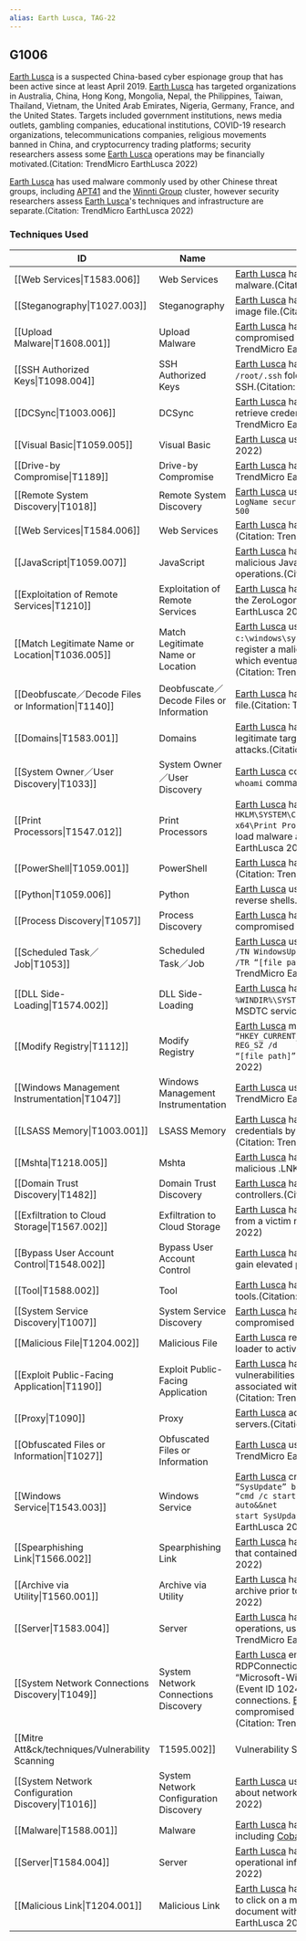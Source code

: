 ```yaml
---
alias: Earth Lusca, TAG-22
---
```


## G1006

[Earth Lusca](https://attack.mitre.org/groups/G1006) is a suspected China-based cyber espionage group that has been active since at least April 2019. [Earth Lusca](https://attack.mitre.org/groups/G1006) has targeted organizations in Australia, China, Hong Kong, Mongolia, Nepal, the Philippines, Taiwan, Thailand, Vietnam, the United Arab Emirates, Nigeria, Germany, France, and the United States. Targets included government institutions, news media outlets, gambling companies, educational institutions, COVID-19 research organizations, telecommunications companies, religious movements banned in China, and cryptocurrency trading platforms; security researchers assess some [Earth Lusca](https://attack.mitre.org/groups/G1006) operations may be financially motivated.(Citation: TrendMicro EarthLusca 2022)

[Earth Lusca](https://attack.mitre.org/groups/G1006) has used malware commonly used by other Chinese threat groups, including [APT41](https://attack.mitre.org/groups/G0096) and the [Winnti Group](https://attack.mitre.org/groups/G0044) cluster, however security researchers assess [Earth Lusca](https://attack.mitre.org/groups/G1006)'s techniques and infrastructure are separate.(Citation: TrendMicro EarthLusca 2022)


### Techniques Used

| ID | Name | Use |
| --- | --- | --- |
| [[Web Services\|T1583.006]] | Web Services | [Earth Lusca](https://attack.mitre.org/groups/G1006) has established GitHub accounts to host their malware.(Citation: TrendMicro EarthLusca 2022) |
| [[Steganography\|T1027.003]] | Steganography | [Earth Lusca](https://attack.mitre.org/groups/G1006) has used steganography to hide shellcode in a BMP image file.(Citation: TrendMicro EarthLusca 2022) |
| [[Upload Malware\|T1608.001]] | Upload Malware | [Earth Lusca](https://attack.mitre.org/groups/G1006) has staged malware and malicious files on compromised web servers, GitHub, and Google Drive.(Citation: TrendMicro EarthLusca 2022) |
| [[SSH Authorized Keys\|T1098.004]] | SSH Authorized Keys | [Earth Lusca](https://attack.mitre.org/groups/G1006) has dropped an SSH-authorized key in the `/root/.ssh` folder in order to access a compromised server with SSH.(Citation: TrendMicro EarthLusca 2022) |
| [[DCSync\|T1003.006]] | DCSync | [Earth Lusca](https://attack.mitre.org/groups/G1006) has used a <code>DCSync</code> command with [Mimikatz](https://attack.mitre.org/software/S0002) to retrieve credentials from an exploited controller.(Citation: TrendMicro EarthLusca 2022) |
| [[Visual Basic\|T1059.005]] | Visual Basic | [Earth Lusca](https://attack.mitre.org/groups/G1006) used VBA scripts.(Citation: TrendMicro EarthLusca 2022) |
| [[Drive-by Compromise\|T1189]] | Drive-by Compromise | [Earth Lusca](https://attack.mitre.org/groups/G1006) has performed watering hole attacks.(Citation: TrendMicro EarthLusca 2022) |
| [[Remote System Discovery\|T1018]] | Remote System Discovery | [Earth Lusca](https://attack.mitre.org/groups/G1006) used the command <code>powershell “Get-EventLog -LogName security -Newest 500 | where {$_.EventID -eq 4624} | format-list -<br />property * | findstr “Address””</code> to find the network information of successfully logged-in accounts to discovery addresses of other machines. [Earth Lusca](https://attack.mitre.org/groups/G1006) has also used multiple scanning tools to discover other machines within the same compromised network.(Citation: TrendMicro EarthLusca 2022) |
| [[Web Services\|T1584.006]] | Web Services | [Earth Lusca](https://attack.mitre.org/groups/G1006) has compromised Google Drive repositories.(Citation: TrendMicro EarthLusca 2022) |
| [[JavaScript\|T1059.007]] | JavaScript | [Earth Lusca](https://attack.mitre.org/groups/G1006) has manipulated legitimate websites to inject malicious JavaScript code as part of their watering hole operations.(Citation: TrendMicro EarthLusca 2022) |
| [[Exploitation of Remote Services\|T1210]] | Exploitation of Remote Services | [Earth Lusca](https://attack.mitre.org/groups/G1006) has used [Mimikatz](https://attack.mitre.org/software/S0002) to exploit a domain controller via the ZeroLogon exploit (CVE-2020-1472).(Citation: TrendMicro EarthLusca 2022) |
| [[Match Legitimate Name or Location\|T1036.005]] | Match Legitimate Name or Location | [Earth Lusca](https://attack.mitre.org/groups/G1006) used the command `move [file path] c:\windows\system32\spool\prtprocs\x64\spool.dll` to move and register a malicious DLL name as a Windows print processor, which eventually was loaded by the Print Spooler service.(Citation: TrendMicro EarthLusca 2022) |
| [[Deobfuscate／Decode Files or Information\|T1140]] | Deobfuscate／Decode Files or Information | [Earth Lusca](https://attack.mitre.org/groups/G1006) has used [certutil](https://attack.mitre.org/software/S0160) to decode a string into a cabinet file.(Citation: TrendMicro EarthLusca 2022) |
| [[Domains\|T1583.001]] | Domains | [Earth Lusca](https://attack.mitre.org/groups/G1006) has registered domains, intended to look like legitimate target domains, that have been used in watering hole attacks.(Citation: TrendMicro EarthLusca 2022)  |
| [[System Owner／User Discovery\|T1033]] | System Owner／User Discovery | [Earth Lusca](https://attack.mitre.org/groups/G1006) collected information on user accounts via the <code>whoami</code> command.(Citation: TrendMicro EarthLusca 2022) |
| [[Print Processors\|T1547.012]] | Print Processors | [Earth Lusca](https://attack.mitre.org/groups/G1006) has added the Registry key `HKLM\SYSTEM\ControlSet001\Control\Print\Environments\Windows x64\Print Processors\UDPrint” /v Driver /d “spool.dll /f` to load malware as a Print Processor.(Citation: TrendMicro EarthLusca 2022) |
| [[PowerShell\|T1059.001]] | PowerShell | [Earth Lusca](https://attack.mitre.org/groups/G1006) has used PowerShell to execute commands.(Citation: TrendMicro EarthLusca 2022) |
| [[Python\|T1059.006]] | Python | [Earth Lusca](https://attack.mitre.org/groups/G1006) used Python scripts for port scanning or building reverse shells.(Citation: TrendMicro EarthLusca 2022) |
| [[Process Discovery\|T1057]] | Process Discovery | [Earth Lusca](https://attack.mitre.org/groups/G1006) has used [Tasklist](https://attack.mitre.org/software/S0057) to obtain information from a compromised host.(Citation: TrendMicro EarthLusca 2022) |
| [[Scheduled Task／Job\|T1053]] | Scheduled Task／Job | [Earth Lusca](https://attack.mitre.org/groups/G1006) used the command <code>schtasks /Create /SC ONLOgon /TN WindowsUpdateCheck /TR “[file path]” /ru system</code> for persistence.(Citation: TrendMicro EarthLusca 2022) |
| [[DLL Side-Loading\|T1574.002]] | DLL Side-Loading | [Earth Lusca](https://attack.mitre.org/groups/G1006) has placed a malicious payload in `%WINDIR%\SYSTEM32\oci.dll` so it would be sideloaded by the MSDTC service.(Citation: TrendMicro EarthLusca 2022)  |
| [[Modify Registry\|T1112]] | Modify Registry | [Earth Lusca](https://attack.mitre.org/groups/G1006) modified the registry using the command <code>reg add “HKEY_CURRENT_USER\Environment” /v UserInitMprLogonScript /t REG_SZ /d “[file path]”</code> for persistence.(Citation: TrendMicro EarthLusca 2022) |
| [[Windows Management Instrumentation\|T1047]] | Windows Management Instrumentation | [Earth Lusca](https://attack.mitre.org/groups/G1006) used a VBA script to execute WMI.(Citation: TrendMicro EarthLusca 2022) |
| [[LSASS Memory\|T1003.001]] | LSASS Memory | [Earth Lusca](https://attack.mitre.org/groups/G1006) has used ProcDump to obtain the hashes of credentials by dumping the memory of the LSASS process.(Citation: TrendMicro EarthLusca 2022) |
| [[Mshta\|T1218.005]] | Mshta | [Earth Lusca](https://attack.mitre.org/groups/G1006) has used `mshta.exe` to load an HTA script within a malicious .LNK file.(Citation: TrendMicro EarthLusca 2022) |
| [[Domain Trust Discovery\|T1482]] | Domain Trust Discovery | [Earth Lusca](https://attack.mitre.org/groups/G1006) has used [Nltest](https://attack.mitre.org/software/S0359) to obtain information about domain controllers.(Citation: TrendMicro EarthLusca 2022) |
| [[Exfiltration to Cloud Storage\|T1567.002]] | Exfiltration to Cloud Storage | [Earth Lusca](https://attack.mitre.org/groups/G1006) has used the megacmd tool to upload stolen files from a victim network to MEGA.(Citation: TrendMicro EarthLusca 2022) |
| [[Bypass User Account Control\|T1548.002]] | Bypass User Account Control | [Earth Lusca](https://attack.mitre.org/groups/G1006) has used the Fodhelper UAC bypass technique to gain elevated privileges.(Citation: TrendMicro EarthLusca 2022) |
| [[Tool\|T1588.002]] | Tool | [Earth Lusca](https://attack.mitre.org/groups/G1006) has acquired and used a variety of open source tools.(Citation: TrendMicro EarthLusca 2022) |
| [[System Service Discovery\|T1007]] | System Service Discovery | [Earth Lusca](https://attack.mitre.org/groups/G1006) has used [Tasklist](https://attack.mitre.org/software/S0057) to obtain information from a compromised host.(Citation: TrendMicro EarthLusca 2022) |
| [[Malicious File\|T1204.002]] | Malicious File | [Earth Lusca](https://attack.mitre.org/groups/G1006) required users to click on a malicious file for the loader to activate.(Citation: TrendMicro EarthLusca 2022) |
| [[Exploit Public-Facing Application\|T1190]] | Exploit Public-Facing Application | [Earth Lusca](https://attack.mitre.org/groups/G1006) has compromised victims by directly exploiting vulnerabilities of public-facing servers, including those associated with Microsoft Exchange and Oracle GlassFish.(Citation: TrendMicro EarthLusca 2022) |
| [[Proxy\|T1090]] | Proxy | [Earth Lusca](https://attack.mitre.org/groups/G1006) adopted Cloudflare as a proxy for compromised servers.(Citation: TrendMicro EarthLusca 2022) |
| [[Obfuscated Files or Information\|T1027]] | Obfuscated Files or Information | [Earth Lusca](https://attack.mitre.org/groups/G1006) used Base64 to encode strings.(Citation: TrendMicro EarthLusca 2022) |
| [[Windows Service\|T1543.003]] | Windows Service | [Earth Lusca](https://attack.mitre.org/groups/G1006) created a service using the command <code>sc create “SysUpdate” binpath= “cmd /c start “[file path]””&&sc config “SysUpdate” start= auto&&net<br />start SysUpdate</code> for persistence.(Citation: TrendMicro EarthLusca 2022) |
| [[Spearphishing Link\|T1566.002]] | Spearphishing Link | [Earth Lusca](https://attack.mitre.org/groups/G1006) has sent spearphishing emails to potential targets that contained a malicious link.(Citation: TrendMicro EarthLusca 2022) |
| [[Archive via Utility\|T1560.001]] | Archive via Utility | [Earth Lusca](https://attack.mitre.org/groups/G1006) has used WinRAR to compress stolen files into an archive prior to exfiltration.(Citation: TrendMicro EarthLusca 2022) |
| [[Server\|T1583.004]] | Server | [Earth Lusca](https://attack.mitre.org/groups/G1006) has acquired multiple servers for some of their operations, using each server for a different role.(Citation: TrendMicro EarthLusca 2022) |
| [[System Network Connections Discovery\|T1049]] | System Network Connections Discovery | [Earth Lusca](https://attack.mitre.org/groups/G1006) employed a PowerShell script called RDPConnectionParser to read and filter the Windows event log “Microsoft-Windows-TerminalServices-RDPClient/Operational”<br />(Event ID 1024) to obtain network information from RDP connections. [Earth Lusca](https://attack.mitre.org/groups/G1006) has also used [netstat](https://attack.mitre.org/software/S0104) from a compromised system to obtain network connection information.(Citation: TrendMicro EarthLusca 2022) |
| [[Mitre Att&ck/techniques/Vulnerability Scanning|T1595.002]] | Vulnerability Scanning | [Earth Lusca](https://attack.mitre.org/groups/G1006) has scanned for vulnerabilities in the public-facing servers of their targets.(Citation: TrendMicro EarthLusca 2022) |
| [[System Network Configuration Discovery\|T1016]] | System Network Configuration Discovery | [Earth Lusca](https://attack.mitre.org/groups/G1006) used the command <code>ipconfig</code> to obtain information about network configurations.(Citation: TrendMicro EarthLusca 2022) |
| [[Malware\|T1588.001]] | Malware | [Earth Lusca](https://attack.mitre.org/groups/G1006) has acquired and used a variety of malware, including [Cobalt Strike](https://attack.mitre.org/software/S0154).(Citation: TrendMicro EarthLusca 2022) |
| [[Server\|T1584.004]] | Server | [Earth Lusca](https://attack.mitre.org/groups/G1006) has used compromised web servers as part of their operational infrastructure.(Citation: TrendMicro EarthLusca 2022) |
| [[Malicious Link\|T1204.001]] | Malicious Link | [Earth Lusca](https://attack.mitre.org/groups/G1006)  has sent spearphishing emails that required the user to click on a malicious link and subsequently open a decoy document with a malicious loader.(Citation: TrendMicro EarthLusca 2022) |
